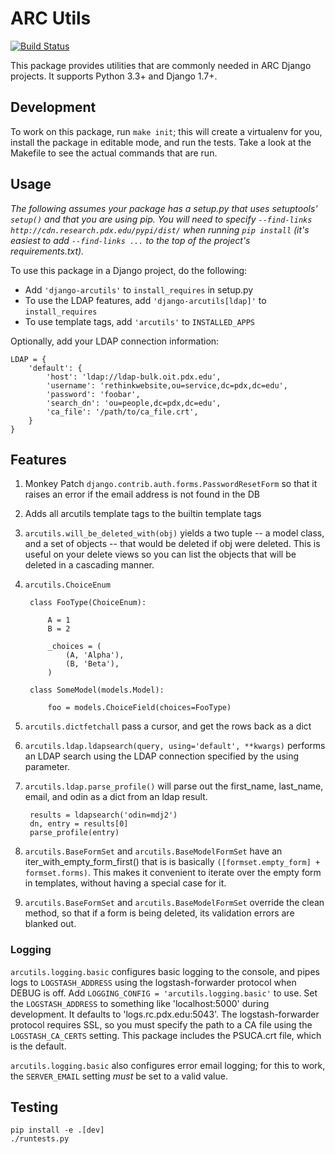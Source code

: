 # ARC Utils

[![Build Status](https://travis-ci.org/PSU-OIT-ARC/django-arcutils.svg?branch=master)](https://travis-ci.org/PSU-OIT-ARC/django-arcutils)

This package provides utilities that are commonly needed in ARC Django projects. It supports Python
3.3+ and Django 1.7+.

## Development

To work on this package, run `make init`; this will create a virtualenv for you, install the
package in editable mode, and run the tests. Take a look at the Makefile to see the actual commands
that are run.

## Usage

_The following assumes your package has a setup.py that uses setuptools' `setup()` and that you are
using pip. You will need to specify `--find-links http://cdn.research.pdx.edu/pypi/dist/` when
running `pip install` (it's easiest to add `--find-links ...` to the top of the project's
requirements.txt)._

To use this package in a Django project, do the following:

- Add `'django-arcutils'` to `install_requires` in setup.py
- To use the LDAP features, add `'django-arcutils[ldap]'` to `install_requires`
- To use template tags, add `'arcutils'` to `INSTALLED_APPS`

Optionally, add your LDAP connection information:

    LDAP = {
        'default': {
            'host': 'ldap://ldap-bulk.oit.pdx.edu',
            'username': 'rethinkwebsite,ou=service,dc=pdx,dc=edu',
            'password': 'foobar',
            'search_dn': 'ou=people,dc=pdx,dc=edu',
            'ca_file': '/path/to/ca_file.crt',
        }
    }

## Features

1. Monkey Patch `django.contrib.auth.forms.PasswordResetForm` so that it raises an error if the
   email address is not found in the DB
1. Adds all arcutils template tags to the builtin template tags
1. `arcutils.will_be_deleted_with(obj)` yields a two tuple -- a model class, and a set of objects
   -- that would be deleted if obj were deleted. This is useful on your delete views so you can
   list the objects that will be deleted in a cascading manner.
1. `arcutils.ChoiceEnum`

        class FooType(ChoiceEnum):

            A = 1
            B = 2

            _choices = (
                (A, 'Alpha'),
                (B, 'Beta'),
            )

        class SomeModel(models.Model):

            foo = models.ChoiceField(choices=FooType)

1. `arcutils.dictfetchall` pass a cursor, and get the rows back as a dict
1. `arcutils.ldap.ldapsearch(query, using='default', **kwargs)` performs an LDAP search using the
   LDAP connection specified by the using parameter.
1. `arcutils.ldap.parse_profile()` will parse out the first_name, last_name, email, and odin as
   a dict from an ldap result.

        results = ldapsearch('odin=mdj2')
        dn, entry = results[0]
        parse_profile(entry)

1. `arcutils.BaseFormSet` and `arcutils.BaseModelFormSet` have an iter_with_empty_form_first() that
   is is basically `([formset.empty_form] + formset.forms)`. This makes it convenient to iterate
   over the empty form in templates, without having a special case for it.
1. `arcutils.BaseFormSet` and `arcutils.BaseModelFormSet` override the clean method, so that if
   a form is being deleted, its validation errors are blanked out.

### Logging

`arcutils.logging.basic` configures basic logging to the console, and pipes logs to
`LOGSTASH_ADDRESS` using the logstash-forwarder protocol when DEBUG is off. Add `LOGGING_CONFIG
= 'arcutils.logging.basic'` to use. Set the `LOGSTASH_ADDRESS` to something like 'localhost:5000'
during development. It defaults to 'logs.rc.pdx.edu:5043'. The logstash-forwarder protocol requires
SSL, so you must specify the path to a CA file using the `LOGSTASH_CA_CERTS` setting. This package
includes the PSUCA.crt file, which is the default.

`arcutils.logging.basic` also configures error email logging; for this to work, the `SERVER_EMAIL`
setting *must* be set to a valid value.

## Testing

    pip install -e .[dev]
    ./runtests.py

